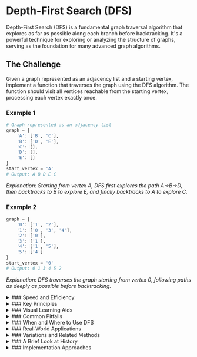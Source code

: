 # Depth-First Search (DFS)

Depth-First Search (DFS) is a fundamental graph traversal algorithm that explores as far as possible along each branch before backtracking. It's a powerful technique for exploring or analyzing the structure of graphs, serving as the foundation for many advanced graph algorithms.

## The Challenge

Given a graph represented as an adjacency list and a starting vertex, implement a function that traverses the graph using the DFS algorithm. The function should visit all vertices reachable from the starting vertex, processing each vertex exactly once.

### Example 1

```python
# Graph represented as an adjacency list
graph = {
    'A': ['B', 'C'],
    'B': ['D', 'E'],
    'C': [],
    'D': [],
    'E': []
}
start_vertex = 'A'
# Output: A B D E C
```

_Explanation: Starting from vertex A, DFS first explores the path A→B→D, then backtracks to B to explore E, and finally backtracks to A to explore C._

### Example 2

```python
graph = {
    '0': ['1', '2'],
    '1': ['0', '3', '4'],
    '2': ['0'],
    '3': ['1'],
    '4': ['1', '5'],
    '5': ['4']
}
start_vertex = '0'
# Output: 0 1 3 4 5 2
```

_Explanation: DFS traverses the graph starting from vertex 0, following paths as deeply as possible before backtracking._

<details>
<summary>
### Speed and Efficiency
</summary>

DFS offers efficient graph exploration with predictable performance characteristics:

- **Time Complexity**: O(V + E), where V is the number of vertices and E is the number of edges in the graph.
  - Each vertex is processed exactly once.
  - Each edge is examined exactly once in an undirected graph and at most twice in a directed graph.
  
- **Space Complexity**: O(V) in the worst case.
  - The recursion stack (or explicit stack in iterative implementation) may need to store all vertices in the case of a skewed graph.
  - The visited set requires O(V) space to track visited vertices.
</details>
<details>
<summary>
### Key Principles
</summary>

DFS operates on several fundamental concepts:

- **Depth-First Exploration**: Prioritizes exploring as far down a path as possible before backtracking.

- **Backtracking**: When a dead-end is reached (a vertex with no unvisited neighbors), the algorithm backtracks to the most recent vertex with unexplored paths.

- **Stack-Based Processing**: Utilizes either an explicit stack (iterative approach) or the function call stack (recursive approach) to manage the traversal order.

- **Visited Tracking**: Maintains a record of visited vertices to avoid cycles and ensure each vertex is processed exactly once.

- **Complete Coverage**: Guarantees that all vertices reachable from the starting vertex will be visited.
</details>
<details>
<summary>
### Visual Learning Aids
</summary>

For visual learners, these resources offer interactive and animated explanations of the DFS algorithm:

- [Graph Traversal - Depth First Search - DFS Animation](https://www.youtube.com/watch?v=RFwPzm6_gRQ) - Animated walkthrough of the algorithm
- [VisuAlgo - Graph Traversal (DFS/BFS)](https://visualgo.net/en/dfsbfs) - Interactive visualization tool for graph algorithms
- [Algorithm Animations - Depth-first search](http://algoanim.ide.sk/index.php?page=showanim&id=47) - Visual simulation of DFS on various graphs
- [CS USF Visualization Tool](https://www.cs.usfca.edu/~galles/visualization/DFS.html) - Interactive DFS visualization

</details>
<details>
<summary>
### Common Pitfalls
</summary>

When implementing or applying DFS, be aware of these common challenges:

- **Cycle Detection**: Failing to track visited vertices can lead to infinite loops in cyclic graphs.

- **Stack Overflow**: In recursive implementations, very deep graphs can exceed the call stack limit.

- **Disconnected Components**: Starting from a single vertex will only explore its connected component, potentially missing other parts of the graph.

- **Order Sensitivity**: The exploration order depends on how neighbors are stored and accessed, which may affect algorithms that rely on specific traversal patterns.

- **Edge Classification**: Not properly identifying tree edges, back edges, forward edges, and cross edges when needed for advanced applications.
</details>
<details>
<summary>
### When and Where to Use DFS
</summary>

DFS is particularly well-suited for:

- **Path Finding**: Finding any path (not necessarily the shortest) between two vertices.

- **Topological Sorting**: Ordering vertices in a directed acyclic graph (DAG) such that for every edge (u, v), vertex u comes before v.

- **Cycle Detection**: Identifying cycles in a graph.

- **Connected Components**: Finding all connected components in an undirected graph.

- **Strongly Connected Components**: Identifying strongly connected components in a directed graph.

- **Maze Generation and Solving**: Creating and navigating maze-like structures.

However, it may not be ideal for:

- **Shortest Path Problems**: BFS is generally preferred when finding the shortest path in unweighted graphs.

- **Level-Order Traversal**: When you need to process vertices level by level.

- **Very Deep Graphs**: Where stack overflow might occur with recursive implementations.
</details>
<details>
<summary>
### Real-World Applications
</summary>

DFS finds practical application in numerous domains:

- **Web Crawling**: Exploring linked pages on websites.

- **Social Network Analysis**: Identifying connections and communities.

- **Puzzle Solving**: Finding solutions to games like Sudoku or the n-Queens problem.

- **Compiler Design**: Detecting cycles in dependency graphs.

- **Circuit Design**: Analyzing connectivity in electronic circuits.

- **Garbage Collection**: Implementing mark-and-sweep algorithms in memory management.

- **Artificial Intelligence**: Powering search algorithms in game trees and decision systems.
</details>
<details>
<summary>
### Variations and Related Methods
</summary>

Several variations and extensions of DFS exist:

- **Iterative Deepening DFS**: Combines the space efficiency of DFS with BFS's level-order exploration.

- **Bidirectional DFS**: Searches simultaneously from both start and goal vertices to find a path more efficiently.

- **DFS with Timestamps**: Records entry and exit times for each vertex, useful for detecting ancestor relationships.

- **Colored DFS**: Uses multiple states (typically white, gray, black) to track vertex status more precisely.

- **Tarjan's Algorithm**: A DFS-based approach for finding strongly connected components.

- **Kosaraju's Algorithm**: Another DFS-based method for identifying strongly connected components.
</details>
<details>
<summary>
### A Brief Look at History
</summary>

The concept of depth-first search has roots in early maze-solving algorithms and was formally analyzed in the context of graph theory in the mid-20th century. It gained prominence in computer science through the work of researchers like Robert Tarjan, who developed several important DFS-based algorithms in the 1970s. Today, DFS remains one of the most versatile and widely taught graph algorithms, serving as a building block for numerous advanced techniques in graph theory and algorithm design.
</details>
<details>
<summary>
### Implementation Approaches
</summary>

DFS can be implemented in two primary ways:

**Recursive Implementation**:
```python
def dfs_recursive(graph, vertex, visited=None):
    if visited is None:
        visited = set()
    
    visited.add(vertex)
    print(vertex, end=' ')
    
    for neighbor in graph[vertex]:
        if neighbor not in visited:
            dfs_recursive(graph, neighbor, visited)
```

**Iterative Implementation**:
```python
def dfs_iterative(graph, start_vertex):
    visited = set()
    stack = [start_vertex]
    
    while stack:
        vertex = stack.pop()
        if vertex not in visited:
            visited.add(vertex)
            print(vertex, end=' ')
            
            # Add neighbors in reverse order for same traversal as recursive
            for neighbor in reversed(graph[vertex]):
                if neighbor not in visited:
                    stack.append(neighbor)
```

Each approach has its advantages: recursive implementations are often more elegant and intuitive, while iterative implementations avoid potential stack overflow issues with very deep graphs.
</details>